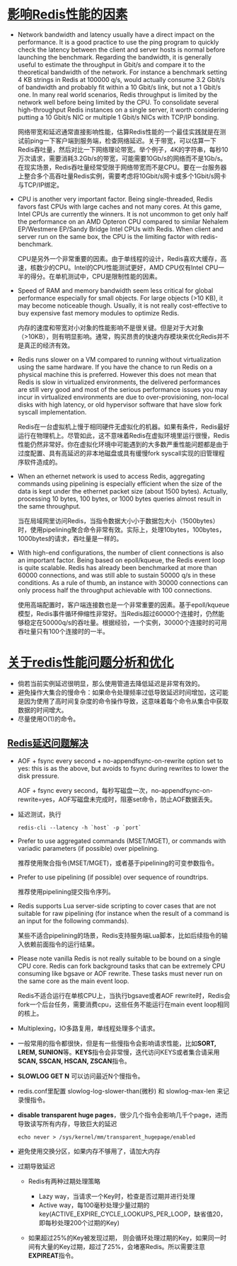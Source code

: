 # [影响Redis性能的因素][1]

* Network bandwidth and latency usually have a direct impact on the performance. It is a good practice to use the ping program to quickly check the latency between the client and server hosts is normal before launching the benchmark. Regarding the bandwidth, it is generally useful to estimate the throughput in Gbit/s and compare it to the theoretical bandwidth of the network. 
  For instance a benchmark setting 4 KB strings in Redis at 100000 q/s, would actually consume 3.2 Gbit/s of bandwidth and probably fit within a 10 Gbit/s link, but not a 1 Gbit/s one. In many real world scenarios, Redis throughput is limited by the network well before being limited by the CPU. To consolidate several high-throughput Redis instances on a single server, it worth considering putting a 10 Gbit/s NIC or multiple 1 Gbit/s NICs with TCP/IP bonding.
  
  网络带宽和延迟通常直接影响性能，估算Redis性能的一个最佳实践就是在测试前ping一下客户端到服务端，检查网络延迟。关于带宽，可以估算一下Redis吞吐量，然后对比一下网络理论带宽。举个例子，4K的字符串，每秒10万次请求，需要消耗3.2Gb/s的带宽，可能需要10Gb/s的网络而不是1Gb/s。在现实场景，Redis吞吐量经常受限于网络带宽而不是CPU。要在一台服务器上整合多个高吞吐量Redis实例，需要考虑将10Gbit/s网卡或多个1Gbit/s网卡与TCP/IP绑定。

* CPU is another very important factor. Being single-threaded, Redis favors fast CPUs with large caches and not many cores. At this game, Intel CPUs are currently the winners. It is not uncommon to get only half the performance on an AMD Opteron CPU compared to similar Nehalem EP/Westmere EP/Sandy Bridge Intel CPUs with Redis. When client and server run on the same box, the CPU is the limiting factor with redis-benchmark.  

  CPU是另外一个非常重要的因素。由于单线程的设计，Redis喜欢大缓存，高速，核数少的CPU。Intel的CPU性能测试更好，AMD CPU仅有Intel CPU一半的得分。在单机测试中，CPU是限制性能的因素。
  
* Speed of RAM and memory bandwidth seem less critical for global performance especially for small objects. For large objects (>10 KB), it may become noticeable though. Usually, it is not really cost-effective to buy expensive fast memory modules to optimize Redis.

  内存的速度和带宽对小对象的性能影响不是很关键。但是对于大对象（>10KB），则有明显影响。通常，购买昂贵的快速内存模块来优化Redis并不是真正的经济有效。
  
* Redis runs slower on a VM compared to running without virtualization using the same hardware. If you have the chance to run Redis on a physical machine this is preferred. However this does not mean that Redis is slow in virtualized environments, the delivered performances are still very good and most of the serious performance issues you may incur in virtualized environments are due to over-provisioning, non-local disks with high latency, or old hypervisor software that have slow fork syscall implementation.

  Redis在一台虚拟机上慢于相同硬件无虚拟化的机器。如果有条件，Redis最好运行在物理机上。尽管如此，这不意味着Redis在虚拟环境里运行很慢，Redis性能仍然非常好。你在虚拟化环境中可能遇到的大多数严重性能问题都是由于过度配置、具有高延迟的非本地磁盘或具有缓慢fork syscall实现的旧管理程序软件造成的。
  
* When an ethernet network is used to access Redis, aggregating commands using pipelining is especially efficient when the size of the data is kept under the ethernet packet size (about 1500 bytes). Actually, processing 10 bytes, 100 bytes, or 1000 bytes queries almost result in the same throughput.

  当在局域网里访问Redis，当指令数据大小小于数据包大小（1500bytes）时，使用pipelining聚合命令非常有效。实际上，处理10bytes，100bytes，1000bytes的请求，吞吐量是一样的。

* With high-end configurations, the number of client connections is also an important factor. Being based on epoll/kqueue, the Redis event loop is quite scalable. Redis has already been benchmarked at more than 60000 connections, and was still able to sustain 50000 q/s in these conditions. As a rule of thumb, an instance with 30000 connections can only process half the throughput achievable with 100 connections.     

  使用高端配置时，客户端连接数也是一个非常重要的因素。基于epoll/kqueue模型，Redis事件循环伸缩性非常好。当Redis超过60000个连接时，仍然能够稳定在50000q/s的吞吐量。根据经验，一个实例，30000个连接时的可用吞吐量只有100个连接时的一半。

# [关于redis性能问题分析和优化][2]
  
  * 倘若当前实例延迟很明显，那么使用管道去降低延迟是非常有效的。
  * 避免操作大集合的慢命令：如果命令处理频率过低导致延迟时间增加，这可能是因为使用了高时间复杂度的命令操作导致，这意味着每个命令从集合中获取数据的时间增大。
  * 尽量使用O(1)的命令。 
  
## [Redis延迟问题解决][3]  
  * AOF + fsync every second + no-appendfsync-on-rewrite option set to yes: this is as the above, but avoids to fsync during rewrites to lower the disk pressure.
  
    AOF + fsync every second，每秒写磁盘一次，no-appendfsync-on-rewrite=yes，AOF写磁盘未完成时，阻塞set命令，防止AOF数据丢失。

  * 延迟测试，执行 
    ```
    redis-cli --latency -h `host` -p `port`
    ```    
    
  * Prefer to use aggregated commands (MSET/MGET), or commands with variadic parameters (if possible) over pipelining.
    
    推荐使用聚合指令(MSET/MGET)，或者基于pipelining的可变参数指令。
    
  * Prefer to use pipelining (if possible) over sequence of roundtrips.
  
    推荐使用pipelining提交指令序列。
  
  * Redis supports Lua server-side scripting to cover cases that are not suitable for raw pipelining (for instance when the result of a command is an input for the following commands).  
  
    某些不适合pipelining的场景，Redis支持服务端Lua脚本，比如后续指令的输入依赖前面指令的运行结果。
    
  * Please note vanilla Redis is not really suitable to be bound on a single CPU core. Redis can fork background tasks that can be extremely CPU consuming like bgsave or AOF rewrite. These tasks must never run on the same core as the main event loop.  
  
    Redis不适合运行在单核CPU上，当执行bgsave或者AOF rewrite时，Redis会fork一个后台任务，需要消费cpu，这些任务不能运行在main event loop相同的核上。
    
  * Multiplexing，IO多路复用，单线程处理多个请求。
  
  * 一般常用的指令都很快，但是有一些慢指令会影响请求性能，比如**SORT, LREM, SUNION**等。**KEYS**指令会非常慢，迭代访问KEYS或者集合请采用**SCAN, SSCAN, HSCAN, ZSCAN**指令。
  
  * **SLOWLOG GET N** 可以访问最近N个慢指令。
  
  * redis.conf里配置 slowlog-log-slower-than(微秒) 和 slowlog-max-len 来记录慢指令。
  
  * **disable transparent huge pages**，很少几个指令会影响几千个page，进而导致读写所有内存，导致巨大的延迟
    ```
    echo never > /sys/kernel/mm/transparent_hugepage/enabled
    ```
  * 避免使用交换分区，如果内存不够用了，请加大内存
  
  * 过期导致延迟
    
    * Redis有两种过期处理策略
        * Lazy way，当请求一个Key时，检查是否过期并进行处理
        * Active way，每100毫秒处理少量过期的key(ACTIVE_EXPIRE_CYCLE_LOOKUPS_PER_LOOP，缺省值20，即每秒处理200个过期的Key)
    
    * 如果超过25%的Key被发现过期， 则会循环处理过期的Key，如果同一时间有大量的Key过期，超过了25%，会堵塞Redis。所以需要注意**EXPIREAT**指令。

[1]: https://redis.io/topics/benchmarks
[2]: https://www.cnblogs.com/chenpingzhao/p/6859041.html
[3]: https://redis.io/topics/latency